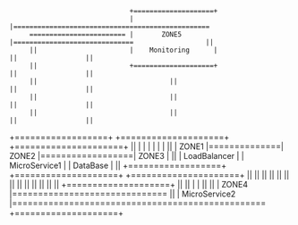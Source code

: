                                   +====================+
                                  |                    |=================================================
         ======================== |       ZONE5        |==============================                  ||
         ||                       |    Monitoring      |                             ||                 ||
         ||                       +====================+                             ||                 ||
         ||                                 ||                                       ||                 ||
         ||                                 ||                                       ||                 ||
         ||                                 ||                                       ||                 ||
+==================+              +====================+                  +=====================+       ||
|                  |              |                    |                  |                     |       ||
|      ZONE1       |==============|       ZONE2        |==================|      ZONE3          |       ||
|   LoadBalancer   |              |    MicroService1   |                  |     DataBase        |       ||
+==================+              +====================+                  +=====================+       ||
                                            ||                                       ||                 ||
                                            ||                                       ||                 ||
                                            ||                                       ||                 ||
                                            ||                                       ||                 ||
                                  +====================+                             ||                 ||
                                  |                    |                             ||                 ||
                                  |       ZONE4        |==============================                  ||
                                  |    MicroService2   |=================================================
                                  +====================+
